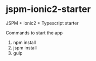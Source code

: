 # jspm-ionic2-starter
JSPM + Ionic2 + Typescript starter


Commands to start the app
1. npm install
2. jspm install
3. gulp
